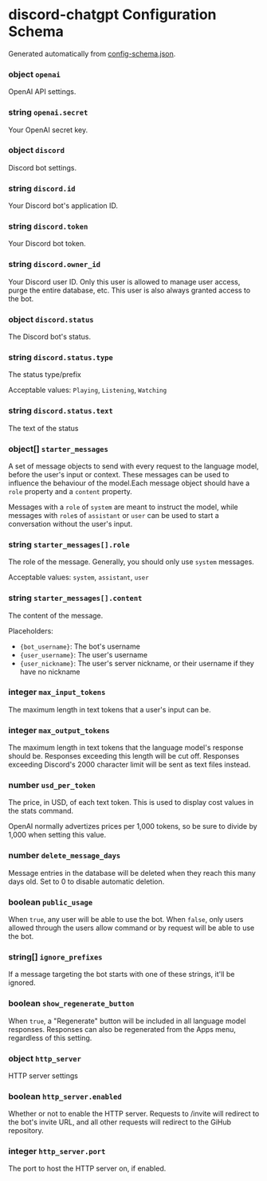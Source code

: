 # discord-chatgpt Configuration Schema
Generated automatically from [config-schema.json](./config-schema.json).

### object `openai`
OpenAI API settings.

### string `openai.secret`
Your OpenAI secret key.

### object `discord`
Discord bot settings.

### string `discord.id`
Your Discord bot's application ID.

### string `discord.token`
Your Discord bot token.

### string `discord.owner_id`
Your Discord user ID. Only this user is allowed to manage user access, purge the entire database, etc. This user is also always granted access to the bot.

### object `discord.status`
The Discord bot's status.

### string `discord.status.type`
The status type/prefix

Acceptable values: `Playing`, `Listening`, `Watching`

### string `discord.status.text`
The text of the status

### object[] `starter_messages`
A set of message objects to send with every request to the language model, before the user's input or context. These messages can be used to influence the behaviour of the model.Each message object should have a `role` property and a `content` property.

Messages with a `role` of `system` are meant to instruct the model, while messages with `role`s of `assistant` or `user` can be used to start a conversation without the user's input.

### string `starter_messages[].role`
The role of the message. Generally, you should only use `system` messages.

Acceptable values: `system`, `assistant`, `user`

### string `starter_messages[].content`
The content of the message.

Placeholders:
* `{bot_username}`: The bot's username
* `{user_username}`: The user's username
* `{user_nickname}`: The user's server nickname, or their username if they have no nickname


### integer `max_input_tokens`
The maximum length in text tokens that a user's input can be.

### integer `max_output_tokens`
The maximum length in text tokens that the language model's response should be. Responses exceeding this length will be cut off. Responses exceeding Discord's 2000 character limit will be sent as text files instead.

### number `usd_per_token`
The price, in USD, of each text token. This is used to display cost values in the stats command.

OpenAI normally advertizes prices per 1,000 tokens, so be sure to divide by 1,000 when setting this value.

### number `delete_message_days`
Message entries in the database will be deleted when they reach this many days old. Set to 0 to disable automatic deletion.

### boolean `public_usage`
When `true`, any user will be able to use the bot. When `false`, only users allowed through the users allow command or by request will be able to use the bot.

### string[] `ignore_prefixes`
If a message targeting the bot starts with one of these strings, it'll be ignored.

### boolean `show_regenerate_button`
When `true`, a "Regenerate" button will be included in all language model responses. Responses can also be regenerated from the Apps menu, regardless of this setting.

### object `http_server`
HTTP server settings

### boolean `http_server.enabled`
Whether or not to enable the HTTP server. Requests to /invite will redirect to the bot's invite URL, and all other requests will redirect to the GiHub repository.

### integer `http_server.port`
The port to host the HTTP server on, if enabled.

